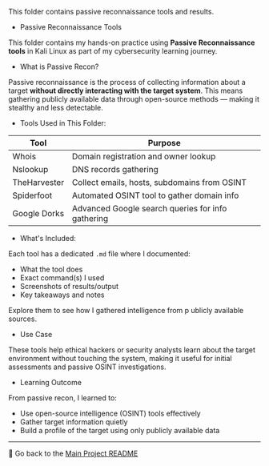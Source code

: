 This folder contains passive reconnaissance tools and results.

- Passive Reconnaissance Tools

This folder contains my hands-on practice using **Passive Reconnaissance tools** in Kali Linux as part of my cybersecurity learning journey.



-  What is Passive Recon?

Passive reconnaissance is the process of collecting information about a target **without directly interacting with the target system**. This means gathering publicly available data through open-source methods — making it stealthy and less detectable.


- Tools Used in This Folder:

| Tool         | Purpose                                           |
|--------------|---------------------------------------------------|
| Whois        | Domain registration and owner lookup              |
| Nslookup     | DNS records gathering                             |
| TheHarvester | Collect emails, hosts, subdomains from OSINT      |
| Spiderfoot   | Automated OSINT tool to gather domain info        |
| Google Dorks | Advanced Google search queries for info gathering |


 
 - What's Included:

Each tool has a dedicated `.md` file where I documented:
- What the tool does
- Exact command(s) I used
- Screenshots of results/output
- Key takeaways and notes

Explore them to see how I gathered intelligence from p ublicly available sources.

-  Use Case

These tools help ethical hackers or security analysts learn about the target environment without touching the system, making it useful for initial assessments and passive OSINT investigations.



-  Learning Outcome

From passive recon, I learned to:
- Use open-source intelligence (OSINT) tools effectively
- Gather target information quietly
- Build a profile of the target using only publicly available data

---

📁 Go back to the [Main Project README](../README.md)
